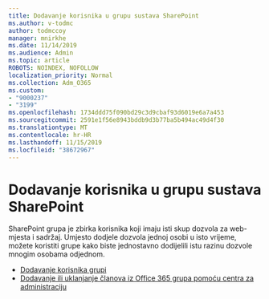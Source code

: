 ```yaml
---
title: Dodavanje korisnika u grupu sustava SharePoint
ms.author: v-todmc
author: todmccoy
manager: mnirkhe
ms.date: 11/14/2019
ms.audience: Admin
ms.topic: article
ROBOTS: NOINDEX, NOFOLLOW
localization_priority: Normal
ms.collection: Adm_O365
ms.custom:
- "9000237"
- "3199"
ms.openlocfilehash: 1734ddd75f090bd29c3d9cbaf93d6019e6a7a453
ms.sourcegitcommit: 2591e1f56e8943bddb9d3b77ba5b494ac49d4f30
ms.translationtype: MT
ms.contentlocale: hr-HR
ms.lasthandoff: 11/15/2019
ms.locfileid: "38672967"
---
```

# <a name="add-users-to-a-sharepoint-group"></a>Dodavanje korisnika u grupu sustava SharePoint

SharePoint grupa je zbirka korisnika koji imaju isti skup dozvola za web-mjesta i sadržaj. Umjesto dodjele dozvola jednoj osobi u isto vrijeme, možete koristiti grupe kako biste jednostavno dodijelili istu razinu dozvole mnogim osobama odjednom.

- [Dodavanje korisnika grupi](https://docs.microsoft.com/sharepoint/customize-sharepoint-site-permissions#add-users-to-a-group)
- [Dodavanje ili uklanjanje članova iz Office 365 grupa pomoću centra za administraciju](https://docs.microsoft.com/office365/admin/create-groups/add-or-remove-members-from-groups?view=o365-worldwide)